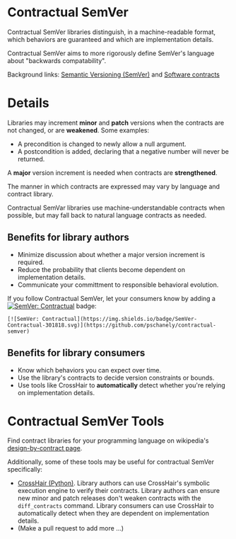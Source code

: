 # Contractual SemVer

Contractual SemVer libraries distinguish,
in a machine-readable format,
which behaviors are guaranteed and which are implementation details.

Contractual SemVer aims to more rigorously define SemVer's language about 
"backwards compatability".

Background links: [Semantic Versioning (SemVer)](https://semver.org/) and
[Software contracts](https://en.wikipedia.org/wiki/Design_by_contract)


# Details

Libraries may increment **minor** and **patch** versions when the contracts
are not changed, or are **weakened**. Some examples:

* A precondition is changed to newly allow a null argument.
* A postcondition is added, declaring that a negative number will never be returned.

A **major** version increment is needed when contracts are **strengthened**.

The manner in which contracts are expressed may vary by language and contract
library.

Contractual SemVar libraries use machine-understandable contracts when possible,
but may fall back to natural language contracts as needed.


## Benefits for library authors

* Minimize discussion about whether a major version increment is required.
* Reduce the probability that clients become dependent on implementation details.
* Communicate your committment to responsible behavioral evolution.

If you follow Contractual SemVer, let your consumers know by adding a
[![SemVer: Contractual](https://img.shields.io/badge/SemVer-Contractual-301818.svg)](https://github.com/pschanely/contractual-semver)
badge:
```
[![SemVer: Contractual](https://img.shields.io/badge/SemVer-Contractual-301818.svg)](https://github.com/pschanely/contractual-semver)
```


## Benefits for library consumers

* Know which behaviors you can expect over time.
* Use the library's contracts to decide version constraints or bounds.
* Use tools like CrossHair to **automatically** detect whether you're relying on implementation details.



# Contractual SemVer Tools

Find contract libraries for your programming language on wikipedia's
[design-by-contract page](https://en.wikipedia.org/wiki/Design_by_contract#Language_support).

Additionally, some of these tools may be useful for contractual SemVer specifically:

* [CrossHair (Python)](https://github.com/pschanely/CrossHair).
  Library authors can use CrossHair's symbolic execution engine to verify their contracts.
  Library authors can ensure new minor and patch releases don't weaken contracts with the `diff_contracts` command.
  Library consumers can use CrossHair to automatically detect when they are dependent on implementation details.
* (Make a pull request to add more ...)


